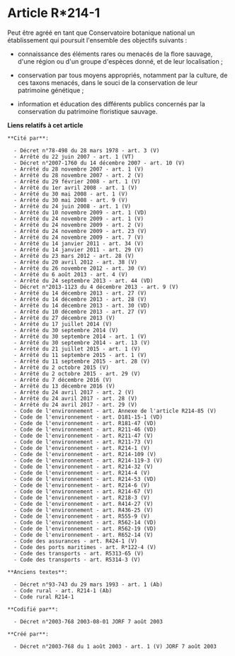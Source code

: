 # Article R*214-1

Peut être agréé en tant que Conservatoire botanique national un établissement qui poursuit l'ensemble des objectifs
suivants :

- connaissance des éléments rares ou menacés de la flore sauvage, d'une région ou d'un groupe d'espèces donné, et de leur
localisation ;

- conservation par tous moyens appropriés, notamment par la culture, de ces taxons menacés, dans le souci de la conservation
de leur patrimoine génétique ;

- information et éducation des différents publics concernés par la conservation du patrimoine floristique sauvage.

**Liens relatifs à cet article**

	**Cité par**:

	  - Décret n°78-498 du 28 mars 1978 - art. 3 (V)
	  - Arrêté du 22 juin 2007 - art. 1 (VT)
	  - Décret n°2007-1760 du 14 décembre 2007 - art. 10 (V)
	  - Arrêté du 28 novembre 2007 - art. 1 (V)
	  - Arrêté du 28 novembre 2007 - art. 2 (V)
	  - Arrêté du 29 février 2008 - art. 1 (V)
	  - Arrêté du 1er avril 2008 - art. 1 (V)
	  - Arrêté du 30 mai 2008 - art. 1 (V)
	  - Arrêté du 30 mai 2008 - art. 9 (V)
	  - Arrêté du 24 juin 2008 - art. 1 (V)
	  - Arrêté du 10 novembre 2009 - art. 1 (VD)
	  - Arrêté du 24 novembre 2009 - art. 1 (V)
	  - Arrêté du 24 novembre 2009 - art. 2 (V)
	  - Arrêté du 24 novembre 2009 - art. 23 (V)
	  - Arrêté du 24 novembre 2009 - art. 7 (V)
	  - Arrêté du 14 janvier 2011 - art. 34 (V)
	  - Arrêté du 14 janvier 2011 - art. 29 (V)
	  - Arrêté du 23 mars 2012 - art. 28 (V)
	  - Arrêté du 20 avril 2012 - art. 38 (V)
	  - Arrêté du 26 novembre 2012 - art. 30 (V)
	  - Arrêté du 6 août 2013 - art. 4 (V)
	  - Arrêté du 24 septembre 2013 - art. 44 (VD)
	  - Décret n°2013-1123 du 4 décembre 2013 - art. 9 (V)
	  - Arrêté du 14 décembre 2013 - art. 27 (V)
	  - Arrêté du 14 décembre 2013 - art. 28 (V)
	  - Arrêté du 14 décembre 2013 - art. 30 (VD)
	  - Arrêté du 10 décembre 2013 - art. 27 (V)
	  - Arrêté du 27 décembre 2013 (V)
	  - Arrêté du 17 juillet 2014 (V)
	  - Arrêté du 30 septembre 2014 (V)
	  - Arrêté du 30 septembre 2014 - art. 1 (V)
	  - Arrêté du 30 septembre 2014 - art. 13 (V)
	  - Arrêté du 21 juillet 2015 - art. 1 (V)
	  - Arrêté du 11 septembre 2015 - art. 1 (V)
	  - Arrêté du 11 septembre 2015 - art. 28 (V)
	  - Arrêté du 2 octobre 2015 (V)
	  - Arrêté du 2 octobre 2015 - art. 29 (V)
	  - Arrêté du 7 décembre 2016 (V)
	  - Arrêté du 13 décembre 2016 (V)
	  - Arrêté du 24 avril 2017 - art. 2 (V)
	  - Arrêté du 24 avril 2017 - art. 28 (V)
	  - Arrêté du 24 avril 2017 - art. 29 (V)
	  - Code de l'environnement - art. Annexe de l'article R214-85 (V)
	  - Code de l'environnement - art. D181-15-1 (VD)
	  - Code de l'environnement - art. R181-47 (VD)
	  - Code de l'environnement - art. R211-46 (VD)
	  - Code de l'environnement - art. R211-47 (V)
	  - Code de l'environnement - art. R211-73 (V)
	  - Code de l'environnement - art. R214-1 (V)
	  - Code de l'environnement - art. R214-109 (V)
	  - Code de l'environnement - art. R214-119-3 (V)
	  - Code de l'environnement - art. R214-32 (V)
	  - Code de l'environnement - art. R214-4 (V)
	  - Code de l'environnement - art. R214-53 (VD)
	  - Code de l'environnement - art. R214-6 (V)
	  - Code de l'environnement - art. R214-67 (V)
	  - Code de l'environnement - art. R218-3 (V)
	  - Code de l'environnement - art. R414-27 (V)
	  - Code de l'environnement - art. R436-25 (V)
	  - Code de l'environnement - art. R555-9 (V)
	  - Code de l'environnement - art. R562-14 (VD)
	  - Code de l'environnement - art. R562-19 (VD)
	  - Code de l'environnement - art. R652-14 (V)
	  - Code des assurances - art. R424-1 (V)
	  - Code des ports maritimes - art. R*122-4 (V)
	  - Code des transports - art. R5313-65 (V)
	  - Code des transports - art. R5314-3 (V)

	**Anciens textes**:

	  - Décret n°93-743 du 29 mars 1993 - art. 1 (Ab)
	  - Code rural - art. R214-1 (Ab)
	  - Code rural R214-1

	**Codifié par**:

	  - Décret n°2003-768 2003-08-01 JORF 7 août 2003

	**Créé par**:

	  - Décret n°2003-768 du 1 août 2003 - art. 1 (V) JORF 7 août 2003
